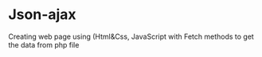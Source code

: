 # Json-ajax
Creating web page using (Html&amp;Css, JavaScript with Fetch methods to get the data from php file
